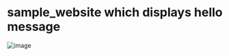 # sample_website  which displays hello message
![image](https://user-images.githubusercontent.com/60435277/178531129-c9cb400f-1ab7-4c23-95ed-04325406451e.png)

